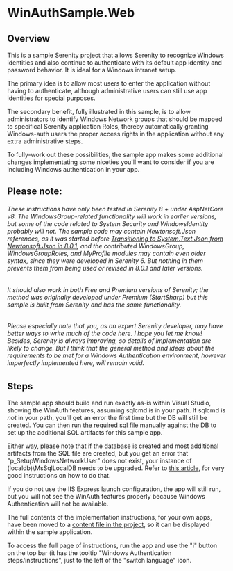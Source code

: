 # WinAuthSample.Web
 
## Overview

This is a sample Serenity project that allows Serenity to recognize Windows identities and also continue to authenticate with its default app identity and password behavior. It is ideal for a Windows intranet setup.

The primary idea is to allow most users to enter the application without having to authenticate, although administrative users can still use app identities for special purposes.

The secondary benefit, fully illustrated in this sample, is to allow administrators to identify Windows Network groups that should be mapped to specifical Serenity application Roles, thereby automatically granting Windows-auth users the proper access rights in the application without any extra administrative steps.

To fully-work out these possibilities, the sample app makes some additional changes implementating some niceties you'll want to consider if you are including Windows authentication in your app.


## Please note: ##
###### These instructions have only been tested in Serenity 8 + under AspNetCore v8. The WindowsGroup-related functionality will work in earlier versions, but some of the code related to System.Security and WindowsIdentity probably will not. The sample code may contain Newtonsoft.Json references, as it was started before [Transitioning to System.Text.Json from Newtonsoft.Json in 8.0.1](https://github.com/serenity-is/Serenity/issues/7021), and the contributed WindowsGroup, WindowsGroupRoles, and MyProfile modules may contain even older syntax, since they were developed in Serenity 6.  But nothing in them prevents them from being used or revised in 8.0.1 and later versions.  

###### It should also work in both Free and Premium versions of Serenity; the method was originally developed under Premium (StartSharp) but this sample is built from Serenity and has the same functionality.

###### Please especially note that you, as an expert Serenity developer, may have better ways to write much of the code here. I hope you let me know! Besides, Serenity is always improving, so details of implementation are likely to change. But I think that the general method and ideas about the requirements to be met for a Windows Authentication environment, however imperfectly implemented here, will remain valid.

## Steps ##

The sample app should build and run exactly as-is within Visual Studio, showing the WinAuth features, assuming sqlcmd is in your path.  If sqlcmd is *not* in your path, you'll get an error the first time but the DB will still be created.  You can then run [the required sql file](./WindowsUserSetupBehavior.sql) manually against the DB to set up the additional SQL artifacts for this sample app.

Either way, please note that if the database is created and most additional artifacts from the SQL file are created, but you get an error that "p_SetupWindowsNetworkUser" does not exist, your instance of (localdb)\MsSqlLocalDB needs to be upgraded.  Refer to <a href="https://intellitect.com/blog/upgrading-sql-server-localdb/" target="_blank">this article</a>, for very good instructions on how to do that.

If you do not use the IIS Express launch configuration, the app will still run, but you will not see the WinAuth features properly because Windows Authentication will not be available.

The full contents of the implementation instructions, for your own apps, have been moved to a [content file in the project](./Modules/Doc/DocPage.cshtml), so it can be displayed within the sample application.

To access the full page of instructions, run the app and use the "i" button on the top bar (it has the tooltip "Windows Authentication steps/instructions", just to the left of the "switch language" icon.